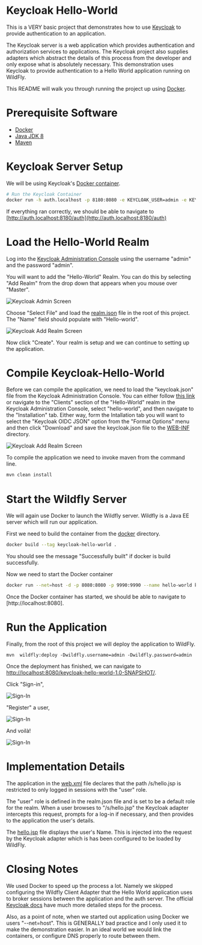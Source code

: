 # Keycloak Hello-World

This is a VERY basic project that demonstrates how to use [Keycloak](http://keycloak.org) to provide authentication to an application. 

The Keycloak server is a web application which provides authentication and authorization services to applications.  The Keycloak project also supplies adapters which abstract the details of this process from the developer and only expose what is absolutely necessary.  This demonstration uses Keycloak to provide authentication to a Hello World application running on WildFly.  

This README will walk you through running the project up using [Docker](https://www.docker.com/products/docker).  

# Prerequisite Software
 * [Docker](https://www.docker.com/products/docker)
 * [Java JDK 8](http://www.oracle.com/technetwork/java/javase/downloads/jdk8-downloads-2133151.html)
 * [Maven](maven.apache.org/download.cgi)

# Keycloak Server Setup

We will be using Keycloak's [Docker container](https://hub.docker.com/r/jboss/keycloak/).  
```bash 
# Run the Keycloak Container
docker run -h auth.localhost -p 8180:8080 -e KEYCLOAK_USER=admin -e KEYCLOAK_PASSWORD=admin --name hello-world-keycloak jboss/keycloak:2.0.0.Final
```

If everything ran correctly, we should be able to navigate to [http://auth.localhost:8180/auth](http://auth.localhost:8180/auth)

# Load the Hello-World Realm

Log into the [Keycloak Administration Console](http://auth.localhost:8180/auth/admin/) using the username "admin" and the password "admin".

You will want to add the "Hello-World" Realm.  You can do this by selecting "Add Realm" from the drop down that appears when you mouse over "Master".

![Keycloak Admin Screen](docs/keycloak-1.png)

Choose "Select File" and load the [realm.json](realm.json) file in the root of this project.  The "Name" field should populate with "Hello-world".

![Keycloak Add Realm Screen](docs/keycloak-2.png)

Now click "Create".  Your realm is setup and we can continue to setting up the application.

# Compile Keycloak-Hello-World

Before we can compile the application, we need to load the "keycloak.json" file from the Keycloak Administration Console.  You can either follow [this link](http://auth.localhost:8180/auth/admin/master/console/#/realms/Hello-World/clients/e06623dd-93ce-4e6a-8ad0-8a0b7b4ad30c/installation) or navigate to the "Clients" section of the "Hello-World" realm in the Keycloak Administration Console, select "hello-world", and then navigate to the "Installation" tab.  Either way, form the Intallation tab you will want to select the "Keycloak OIDC JSON" option from the "Format Options" menu and then click "Download" and save the keycloak.json file to the [WEB-INF](src/main/webapp/WEB-INF) directory.

![Keycloak Add Realm Screen](docs/keycloak-3.png)

To compile the application we need to invoke maven from the command line.

```bash
mvn clean install
```

# Start the Wildfly Server

We will again use Docker to launch the Wildfly server.  Wildfly is a Java EE server which will run our application.

First we need to build the container from the [docker](docker) directory.

```bash
docker build --tag keycloak-hello-world .
```

You should see the message "Successfully built" if docker is build successfully.

Now we need to start the Docker container

```bash
docker run --net=host -d -p 8080:8080 -p 9990:9990 --name hello-world keycloak-hello-world
```

Once the Docker container has started, we should be able to navigate to [http://localhost:8080].

# Run the Application

Finally, from the root of this project we will deploy the application to WildFly.

```
mvn  wildfly:deploy -Dwildfly.username=admin -Dwildfly.password=admin
```

Once the deployment has finished, we can navigate to [http://localhost:8080/keycloak-hello-world-1.0-SNAPSHOT/](http://localhost:8080/keycloak-hello-world-1.0-SNAPSHOT/).

Click "Sign-in", 

![Sign-In](docs/app-1.png)

"Register" a user, 

![Sign-In](docs/app-2.png)

And voilà!

![Sign-In](docs/app-3.png)

# Implementation Details
The application in the [web.xml](src/main/webapps/WEB-INF/web.xml) file declares that the path /s/hello.jsp is restricted to only logged in sessions with the "user" role.  

The "user" role is defined in the realm.json file and is set to be a default role for the realm.  When a user browses to "/s/hello.jsp" the Keycloak adapter intercepts this request, prompts for a log-in if necessary, and then provides to the application the user's details.

The [hello.jsp](src/main/webapp/s/hello.jsp) file displays the user's Name.  This is injected into the request by the Keycloak adapter which is has been configured to be loaded by WildFly.

# Closing Notes

We used Docker to speed up the process a lot.  Namely we skipped configuring the Wildfly Client Adapter that the Hello World application uses to broker sessions between the application and the auth server.  The official [Keycloak docs](https://keycloak.gitbooks.io/getting-started-tutorials/content/v/2.0/topics/secure-jboss-app.html) have much more detailed steps for the process.

Also, as a point of note, when we started out application using Docker we users "--net=host".  This is GENERALLY bad practice and I only used it to make the demonstration easier.  In an ideal world we would link the containers, or configure DNS properly to route between them.